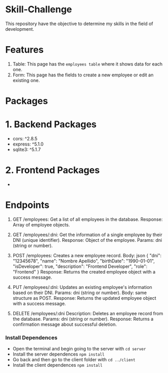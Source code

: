# Skill-Challenge

This repository have the objective to determine my skills in the field of development.

# Features

1. Table: This page has the `employees table` where it shows data for each one.
2. Form: This page has the fields to create a new employee or edit an existing one.

# Packages

# 1. Backend Packages

- cors: ^2.8.5
- express: ^5.1.0
- sqlite3: ^5.1.7

# 2. Frontend Packages

- 

# Endpoints

1. GET /employees: Get a list of all employees in the database.
   Response: Array of employee objects.

2. GET /employees/:dni: Get the information of a single employee by their DNI (unique identifier).
   Response: Object of the employee.
   Params: dni (string or number).

3. POST /employees: Creates a new employee record.
   Body:
   json
   {
   "dni": "12345678",
   "name": "Nombre Apellido",
   "birthDate": "1990-01-01",
   "isDeveloper": true,
   "description": "Frontend Developer",
   "role": "Frontend"
   }
   Response: Returns the created employee object with a success message.

4. PUT /employees/:dni: Updates an existing employee's information based on their DNI.
   Params: dni (string or number).
   Body: same structure as POST.
   Response: Returns the updated employee object with a success message.

5. DELETE /employees/:dni
   Description: Deletes an employee record from the database.
   Params: dni (string or number).
   Response: Returns a confirmation message about successful deletion.

### Install Dependences

- Open the terminal and begin going to the server with `cd server`
- Install the server dependences `npm install`
- Go back and then go to the client folder with `cd ../client`
- Install the client dependences `npm install`
